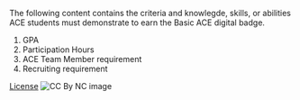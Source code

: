 The following content contains the criteria and knowlegde, skills, or abilities ACE students must demonstrate to earn the Basic ACE digital 
badge. 

1.	GPA
2.	Participation Hours
3.	ACE Team Member requirement
4.	Recruiting requirement

[License](https://github.com/BEICBIM/basic_ACE_badge_rubric/blob/master/License.md)
![CC By NC image](https://licensebuttons.net/l/by-nc/3.0/88x31.png)
